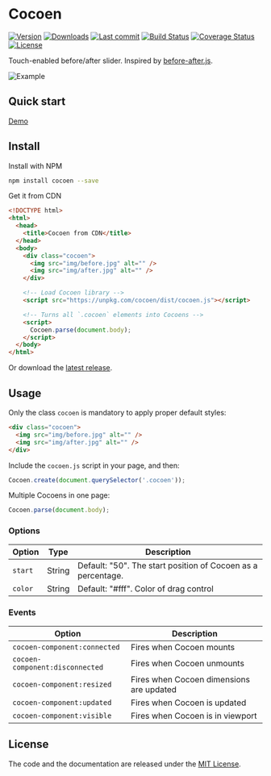 # Cocoen

[![Version](https://img.shields.io/npm/v/cocoen.svg?style=flat-square)](https://www.npmjs.com/package/cocoen?activeTab=versions) [![Downloads](https://img.shields.io/npm/dt/cocoen.svg?style=flat-square)](https://www.npmjs.com/package/cocoen) [![Last commit](https://img.shields.io/github/last-commit/koenoe/cocoen.svg?style=flat-square)](https://github.com/koenoe/cocoen/graphs/commit-activity) [![Build Status](https://img.shields.io/endpoint.svg?url=https%3A%2F%2Factions-badge.atrox.dev%2Fkoenoe%2Fcocoen%2Fbadge%3Fref%3Dmain&style=flat&label=build&logo=false)](https://actions-badge.atrox.dev/koenoe/cocoen/goto?ref=main) [![Coverage Status](https://coveralls.io/repos/github/koenoe/cocoen/badge.svg?branch=main&kill_cache=1)](https://coveralls.io/github/koenoe/cocoen?branch=main&kill_cache=1) [![License](https://img.shields.io/github/license/koenoe/cocoen.svg?style=flat-square)](https://github.com/koenoe/cocoen/blob/main/LICENSE)

Touch-enabled before/after slider. Inspired by [before-after.js](https://github.com/jotform/before-after.js).

![Example](readme.gif)

## Quick start

[Demo](https://koenromers.com/cocoen/index.html)

## Install

Install with NPM

```bash
npm install cocoen --save
```

Get it from CDN

```html
<!DOCTYPE html>
<html>
  <head>
    <title>Cocoen from CDN</title>
  </head>
  <body>
    <div class="cocoen">
      <img src="img/before.jpg" alt="" />
      <img src="img/after.jpg" alt="" />
    </div>

    <!-- Load Cocoen library -->
    <script src="https://unpkg.com/cocoen/dist/cocoen.js"></script>

    <!-- Turns all `.cocoen` elements into Cocoens -->
    <script>
      Cocoen.parse(document.body);
    </script>
  </body>
</html>
```

Or download the [latest release](https://github.com/koenoe/cocoen/releases).

## Usage

Only the class `cocoen` is mandatory to apply proper default styles:

```html
<div class="cocoen">
  <img src="img/before.jpg" alt="" />
  <img src="img/after.jpg" alt="" />
</div>
```

Include the `cocoen.js` script in your page, and then:

```js
Cocoen.create(document.querySelector('.cocoen'));
```

Multiple Cocoens in one page:

```js
Cocoen.parse(document.body);
```

### Options

| Option  | Type   | Description                                                  |
| ------- | ------ | ------------------------------------------------------------ |
| `start` | String | Default: "50". The start position of Cocoen as a percentage. |
| `color` | String | Default: "#fff". Color of drag control                       |

### Events

| Option                          | Description                              |
| ------------------------------- | ---------------------------------------- |
| `cocoen-component:connected`    | Fires when Cocoen mounts                 |
| `cocoen-component:disconnected` | Fires when Cocoen unmounts               |
| `cocoen-component:resized`      | Fires when Cocoen dimensions are updated |
| `cocoen-component:updated`      | Fires when Cocoen is updated             |
| `cocoen-component:visible`      | Fires when Cocoen is in viewport         |

## License

The code and the documentation are released under the [MIT License](LICENSE).
